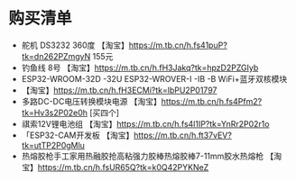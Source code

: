 # 购买清单

* 舵机 DS3232 360度 【淘宝】https://m.tb.cn/h.fs41puP?tk=dn262PZmgyN   155元
* 钓鱼线 8号 【淘宝】https://m.tb.cn/h.fH3Jakq?tk=hpzD2PZGIyb
*  ESP32-WROOM-32D -32U ESP32-WROVER-I -IB -B WiFi+蓝牙双核模块
* 【淘宝】https://m.tb.cn/h.fH3ECMi?tk=lbPU2P01797
* 多路DC-DC电压转换模块电源 	【淘宝】https://m.tb.cn/h.fs4Pfm2?tk=Hv3s2P02e0h  [买四个]
* 祺索12V锂电池组  【淘宝】https://m.tb.cn/h.fs4l1IP?tk=YnRr2P02r1o
* 「ESP32-CAM开发板  【淘宝】https://m.tb.cn/h.ft37vEV?tk=utTP2P0gMlu
* 热熔胶枪手工家用热融胶抢高粘强力胶棒热熔胶棒7-11mm胶水热熔枪 【淘宝】https://m.tb.cn/h.fsUR65Q?tk=k0Q42PYKNeZ
